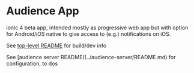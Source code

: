 # Audience App

ionic 4 beta app, intended mostly as progressive web app but with option for 
Android/iOS native to give access to (e.g.) notifications on iOS.

See [top-level README](../README.md) for build/dev info

See [audience server README)(../audience-server/README.md) for configuration, to dos